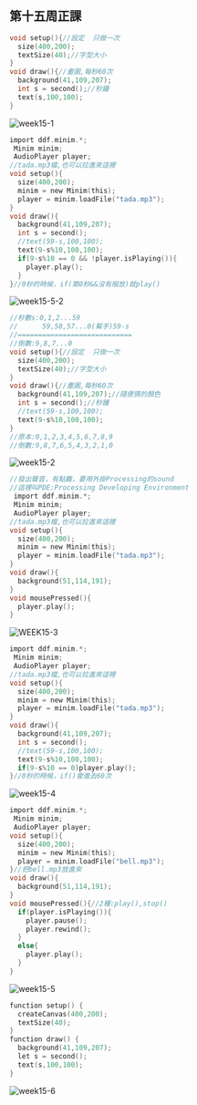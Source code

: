 ## 第十五周正課

```c
void setup(){//設定  只做一次
  size(400,200);
  textSize(40);//字型大小
}
void draw(){//畫圖,每秒60次
  background(41,109,207);
  int s = second();//秒鐘
  text(s,100,100);
}
```
![week15-1](https://user-images.githubusercontent.com/71545492/120731773-dcd79380-c516-11eb-941b-1b9d1987abb9.png)

```c
import ddf.minim.*;
 Minim minim;
 AudioPlayer player;
//tada.mp3檔,也可以拉進來這裡
void setup(){
  size(400,200);
  minim = new Minim(this);
  player = minim.loadFile("tada.mp3");
}
void draw(){
  background(41,109,207);
  int s = second();
  //text(59-s,100,100);
  text(9-s%10,100,100);
  if(9-s%10 == 0 && !player.isPlaying()){
    player.play();
  }
}//0秒的時候，if(第0秒&&沒有撥放)就play()
```
![week15-5-2](https://user-images.githubusercontent.com/71545492/120742281-2df08300-c529-11eb-89db-db755b21100f.png)


```c
//秒數s:0,1,2...59
//      59,58,57...0(幫手)59-s
//============================
//倒數:9,8,7...0
void setup(){//設定  只做一次
  size(400,200);
  textSize(40);//字型大小
}
void draw(){//畫圖,每秒60次
  background(41,109,207);//隨便猜的顏色
  int s = second();//秒鐘
  //text(59-s,100,100);
  text(9-s%10,100,100);
}
//原本:0,1,2,3,4,5,6,7,8,9
//倒數:9,8,7,6,5,4,3,2,1,0
```
![week15-2](https://user-images.githubusercontent.com/71545492/120733359-95063b80-c519-11eb-983e-9115142c74b1.png)

```c
//發出聲音，有點難，要用外掛Processing的sound
//這裡叫PDE:Processing Developing Environment
 import ddf.minim.*;
 Minim minim;
 AudioPlayer player;
//tada.mp3檔,也可以拉進來這裡
void setup(){
  size(400,200);
  minim = new Minim(this);
  player = minim.loadFile("tada.mp3");
}
void draw(){
  background(51,114,191);
}
void mousePressed(){
  player.play();
}
```
![WEEK15-3](https://user-images.githubusercontent.com/71545492/120737161-28426f80-c520-11eb-8775-e95caf53f296.png)

```c
import ddf.minim.*;
 Minim minim;
 AudioPlayer player;
//tada.mp3檔,也可以拉進來這裡
void setup(){
  size(400,200);
  minim = new Minim(this);
  player = minim.loadFile("tada.mp3");
}
void draw(){
  background(41,109,207);
  int s = second();
  //text(59-s,100,100);
  text(9-s%10,100,100);
  if(9-s%10 == 0)player.play();
}//0秒的時候，if()會進去60次
```
![week15-4](https://user-images.githubusercontent.com/71545492/120737472-b3bc0080-c520-11eb-8a57-264c56dffe22.png)

```c
import ddf.minim.*;
 Minim minim;
 AudioPlayer player;
void setup(){
  size(400,200);
  minim = new Minim(this);
  player = minim.loadFile("bell.mp3");
}//把bell.mp3放進來
void draw(){
  background(51,114,191);
}
void mousePressed(){//2種:play(),stop()
  if(player.isPlaying()){
    player.pause();
    player.rewind();
  }
  else{
    player.play();
  }
}
```
![week15-5](https://user-images.githubusercontent.com/71545492/120742385-5e382180-c529-11eb-8b2a-1f51027a960e.png)



```c
function setup() {
  createCanvas(400,200);
  textSize(40);
}
function draw() {
  background(41,109,207);
  let s = second();
  text(s,100,100);
}
```
![week15-6](https://user-images.githubusercontent.com/71545492/120741997-bae70c80-c528-11eb-9fce-6ed732142093.png)
